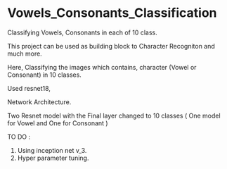 # Vowels_Consonants_Classification

Classifying Vowels, Consonants in each of 10 class. 

This project can be used as building block to Character Recogniton and much more.

Here, Classifying the images which contains, character (Vowel or Consonant) in 10 classes.

Used resnet18,

Network Architecture.

Two Resnet model with the Final layer changed to 10 classes ( One model for Vowel and One for Consonant )

TO DO :
1. Using inception net v_3.
2. Hyper parameter tuning.

